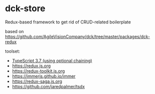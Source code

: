 # dck-store

Redux-based framework to get rid of CRUD-related boilerplate

based on <https://github.com/AgileVisionCompany/dck/tree/master/packages/dck-redux>

toolset:

- [TypeScript 3.7 (using optional chaining)](https://www.typescriptlang.org/docs/handbook/release-notes/typescript-3-7.html)
- <https://redux.js.org>
- <https://redux-toolkit.js.org>
- <https://immerjs.github.io/immer>
- <https://redux-saga.js.org>
- <https://github.com/jaredpalmer/tsdx>
